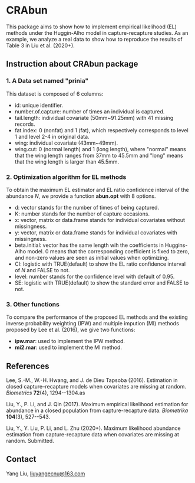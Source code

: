 # CRAbun
This package aims to show how to implement empirical likelihood (EL) methods under the Huggin-Alho model in capture-recapture studies.
As an example, we analyze a real data to show how to reproduce the results of Table 3 in Liu et al. (2020+).

## Instruction about CRAbun package
### 1. A Data set named "prinia"
This dataset is composed of 6 columns:
- id: unique identifier.
- number.of.capture: number of times an individual is captured.
- tail.length: individual covariate (50mm~91.25mm) with 41 missing records.
- fat.index: 0 (nonfat) and 1 (fat), 
which respectively corresponds to level 1 and level 2-4 in original data.
- wing: individual covariate (43mm~49mm).
- wing.cut: 0 (normal length) and 1 (long length), where "normal" means that the wing length ranges from 37mm to 45.5mm
and "long" means that the wing length is larger than 45.5mm.

### 2. Optimization algorithm for EL methods
To obtain the maximum EL estimator and EL ratio confidence interval of the abundance *N*, 
we provide a function **abun.opt** with 8 options.
- d: vector stands for the number of times of being captured.
- K: number stands for the number of capture occasions.
- x: vector, matrix or data.frame stands for individual covariates without missingness.
- y: vector, matrix or data.frame stands for individual covariates with missingness.
- beta.initial: vector has the same length wih the coefficients in Huggins-Alho model. 0 means that the corresponding coefficient is fixed to zero, and non-zero values are seen as initial values when optimizing.
- CI: logistic with TRUE(default) to show the EL ratio confidence interval of *N*
and FALSE to not.
- level: number stands for the confidence level with default of 0.95.
- SE: logistic with TRUE(default) to show the standard error
and FALSE to not.


### 3. Other functions
To compare the performance of the proposed EL methods and the existing 
inverse probability weighting (IPW) and multiple impution (MI) methods
proposed by Lee et al. (2016),
we give two functions:
- **ipw.mar**: used to implement the IPW method.
- **mi2.mar**: used to implement the MI method.


## References

Lee, S.-M., W.-H. Hwang, and J. de Dieu Tapsoba (2016). 
Estimation in closed capture–recapture models when covariates are missing at random. 
*Biometrics* **72**(4), 1294--1304.as

Liu, Y., P. Li, and J. Qin (2017). 
Maximum empirical likelihood estimation for abundance in a closed
population from capture-recapture data. 
*Biometrika* **104**(3), 527--543.

Liu, Y., Y. Liu, P. Li, and L. Zhu (2020+).
Maximum likelihood abundance estimation from capture-recapture data when covariates are missing at random.
Submitted.

## Contact
Yang Liu, liuyangecnu@163.com
